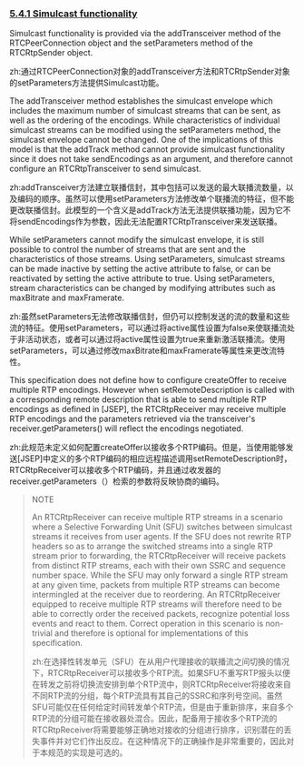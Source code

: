 ### [5.4.1 Simulcast functionality](http://w3c.github.io/webrtc-pc/#simulcast-functionality)

Simulcast functionality is provided via the addTransceiver method of the RTCPeerConnection object and the setParameters method of the RTCRtpSender object.

zh:通过RTCPeerConnection对象的addTransceiver方法和RTCRtpSender对象的setParameters方法提供Simulcast功能。

The addTransceiver method establishes the simulcast envelope which includes the maximum number of simulcast streams that can be sent, as well as the ordering of the encodings. While characteristics of individual simulcast streams can be modified using the setParameters method, the simulcast envelope cannot be changed. One of the implications of this model is that the addTrack method cannot provide simulcast functionality since it does not take sendEncodings as an argument, and therefore cannot configure an RTCRtpTransceiver to send simulcast.

zh:addTransceiver方法建立联播信封，其中包括可以发送的最大联播流数量，以及编码的顺序。虽然可以使用setParameters方法修改单个联播流的特征，但不能更改联播信封。此模型的一个含义是addTrack方法无法提供联播功能，因为它不将sendEncodings作为参数，因此无法配置RTCRtpTransceiver来发送联播。

While setParameters cannot modify the simulcast envelope, it is still possible to control the number of streams that are sent and the characteristics of those streams. Using setParameters, simulcast streams can be made inactive by setting the active attribute to false, or can be reactivated by setting the active attribute to true. Using setParameters, stream characteristics can be changed by modifying attributes such as maxBitrate and maxFramerate.

zh:虽然setParameters无法修改联播信封，但仍可以控制发送的流的数量和这些流的特征。使用setParameters，可以通过将active属性设置为false来使联播流处于非活动状态，或者可以通过将active属性设置为true来重新激活联播流。使用setParameters，可以通过修改maxBitrate和maxFramerate等属性来更改流特性。

This specification does not define how to configure createOffer to receive multiple RTP encodings. However when setRemoteDescription is called with a corresponding remote description that is able to send multiple RTP encodings as defined in [JSEP], the RTCRtpReceiver may receive multiple RTP encodings and the parameters retrieved via the transceiver's receiver.getParameters() will reflect the encodings negotiated.

zh:此规范未定义如何配置createOffer以接收多个RTP编码。但是，当使用能够发送[JSEP]中定义的多个RTP编码的相应远程描述调用setRemoteDescription时，RTCRtpReceiver可以接收多个RTP编码，并且通过收发器的receiver.getParameters（）检索的参数将反映协商的编码。
>NOTE
>
>An RTCRtpReceiver can receive multiple RTP streams in a scenario where a Selective Forwarding Unit (SFU) switches between simulcast streams it receives from user agents. If the SFU does not rewrite RTP headers so as to arrange the switched streams into a single RTP stream prior to forwarding, the RTCRtpReceiver will receive packets from distinct RTP streams, each with their own SSRC and sequence number space. While the SFU may only forward a single RTP stream at any given time, packets from multiple RTP streams can become intermingled at the receiver due to reordering. An RTCRtpReceiver equipped to receive multiple RTP streams will therefore need to be able to correctly order the received packets, recognize potential loss events and react to them. Correct operation in this scenario is non-trivial and therefore is optional for implementations of this specification.
>
>zh:在选择性转发单元（SFU）在从用户代理接收的联播流之间切换的情况下，RTCRtpReceiver可以接收多个RTP流。如果SFU不重写RTP报头以便在转发之前将切换流安排到单个RTP流中，则RTCRtpReceiver将接收来自不同RTP流的分组，每个RTP流具有其自己的SSRC和序列号空间。虽然SFU可能仅在任何给定时间转发单个RTP流，但是由于重新排序，来自多个RTP流的分组可能在接收器处混合。因此，配备用于接收多个RTP流的RTCRtpReceiver将需要能够正确地对接收的分组进行排序，识别潜在的丢失事件并对它们作出反应。在这种情况下的正确操作是非常重要的，因此对于本规范的实现是可选的。